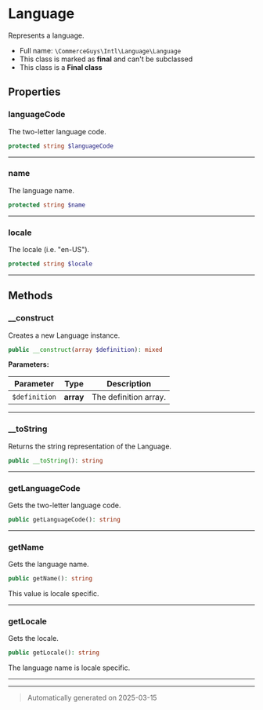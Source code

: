 
# Language

Represents a language.



* Full name: `\CommerceGuys\Intl\Language\Language`
* This class is marked as **final** and can't be subclassed
* This class is a **Final class**



## Properties


### languageCode

The two-letter language code.

```php
protected string $languageCode
```






***

### name

The language name.

```php
protected string $name
```






***

### locale

The locale (i.e. "en-US").

```php
protected string $locale
```






***

## Methods


### __construct

Creates a new Language instance.

```php
public __construct(array $definition): mixed
```








**Parameters:**

| Parameter | Type | Description |
|-----------|------|-------------|
| `$definition` | **array** | The definition array. |





***

### __toString

Returns the string representation of the Language.

```php
public __toString(): string
```












***

### getLanguageCode

Gets the two-letter language code.

```php
public getLanguageCode(): string
```












***

### getName

Gets the language name.

```php
public getName(): string
```

This value is locale specific.










***

### getLocale

Gets the locale.

```php
public getLocale(): string
```

The language name is locale specific.










***


***
> Automatically generated on 2025-03-15
